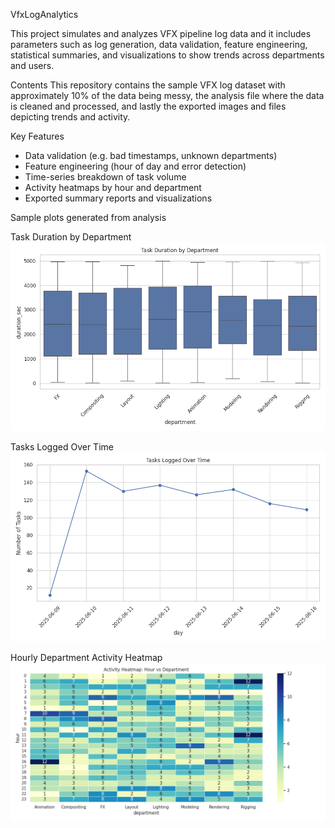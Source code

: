 VfxLogAnalytics

This project simulates and analyzes VFX pipeline log data and it includes parameters such as log generation, data validation, feature engineering, statistical summaries, and visualizations to show trends across departments and users.

Contents
This repository contains the sample VFX log dataset with approximately 10% of the data being messy, the analysis file where the data is cleaned and processed, and lastly the exported images and files depicting trends and activity.

Key Features
- Data validation (e.g. bad timestamps, unknown departments)
- Feature engineering (hour of day and error detection)
- Time-series breakdown of task volume
- Activity heatmaps by hour and department
- Exported summary reports and visualizations

Sample plots generated from analysis

Task Duration by Department
![Task Duration](task_duration_by_department.png)

Tasks Logged Over Time
![Tasks Over Time](tasks_over_time.png)

Hourly Department Activity Heatmap
![Activity Heatmap](activity_heatmap.png)

